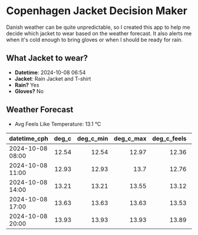 
# Copenhagen Jacket Decision Maker

Danish weather can be quite unpredictable, so I created this app to help me decide which jacket to wear based on the weather forecast. 
It also alerts me when it's cold enough to bring gloves or when I should be ready for rain.

## What Jacket to wear?

- **Datetime**: 2024-10-08 06:54
- **Jacket**: Rain Jacket and T-shirt
- **Rain?** Yes
- **Gloves?** No

## Weather Forecast
- Avg Feels Like Temperature: 13.1 °C

| datetime_cph     |   deg_c |   deg_c_min |   deg_c_max |   deg_c_feels | weather   | wind   | rain   |
|:-----------------|--------:|------------:|------------:|--------------:|:----------|:-------|:-------|
| 2024-10-08 08:00 |   12.54 |       12.54 |       12.97 |         12.36 | Clouds    | Low    | None   |
| 2024-10-08 11:00 |   12.93 |       12.93 |       13.7  |         12.76 | Rain      | Medium | Low    |
| 2024-10-08 14:00 |   13.21 |       13.21 |       13.55 |         13.12 | Rain      | High   | Low    |
| 2024-10-08 17:00 |   13.63 |       13.63 |       13.63 |         13.53 | Rain      | Medium | Low    |
| 2024-10-08 20:00 |   13.93 |       13.93 |       13.93 |         13.89 | Clouds    | Low    | None   |
        